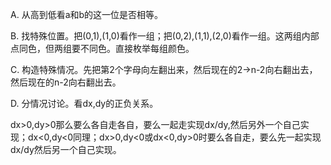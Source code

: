 A. 从高到低看a和b的这一位是否相等。

B. 找特殊位置。把(0,1),(1,0)看作一组；把(0,2),(1,1),(2,0)看作一组。这两组内部点同色，但两组要不同色。直接枚举每组颜色。

C. 构造特殊情况。先把第2个字母向左翻出来，然后现在的2->n-2向右翻出去，然后现在的n-2向右翻出去。

D. 分情况讨论。看dx,dy的正负关系。

   dx>0,dy>0那么要么各自走各自，要么一起走实现dx/dy,然后另外一个自己实现；dx<0,dy<0同理；dx>0,dy<0或dx<0,dy>0时要么各自走，要么先一起实现dx/dy然后另一个自己实现。
